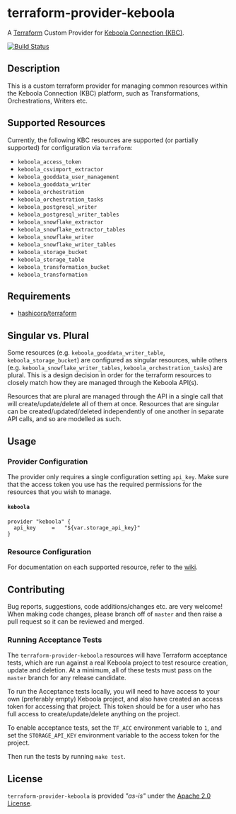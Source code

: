 # terraform-provider-keboola

A [Terraform](https://www.terraform.io) Custom Provider for [Keboola Connection (KBC)](https://www.keboola.com).

[![Build Status](https://travis-ci.org/plmwong/terraform-provider-keboola.svg?branch=master)](https://travis-ci.org/plmwong/terraform-provider-keboola)

## Description

This is a custom terraform provider for managing common resources within the Keboola Connection (KBC) platform, such as Transformations, Orchestrations, Writers etc.

## Supported Resources

Currently, the following KBC resources are supported (or partially supported) for configuration via `terraform`:

* `keboola_access_token`
* `keboola_csvimport_extractor`
* `keboola_gooddata_user_management`
* `keboola_gooddata_writer`
* `keboola_orchestration`
* `keboola_orchestration_tasks`
* `keboola_postgresql_writer`
* `keboola_postgresql_writer_tables`
* `keboola_snowflake_extractor`
* `keboola_snowflake_extractor_tables`
* `keboola_snowflake_writer`
* `keboola_snowflake_writer_tables`
* `keboola_storage_bucket`
* `keboola_storage_table`
* `keboola_transformation_bucket`
* `keboola_transformation`

## Requirements

* [hashicorp/terraform](https://github.com/hashicorp/terraform)

## Singular vs. Plural

Some resources (e.g. `keboola_gooddata_writer_table`, `keboola_storage_bucket`) are configured as singular resources, while others (e.g. `keboola_snowflake_writer_tables`, `keboola_orchestration_tasks`) are plural. This is a design decision in order for
the terraform resources to closely match how they are managed through the Keboola API(s).

Resources that are plural are managed through the API in a single call that will create/update/delete all of them at once.
Resources that are singular can be created/updated/deleted independently of one another in separate API calls, and so are modelled as such.

## Usage

### Provider Configuration

The provider only requires a single configuration setting `api_key`. Make sure that the access token you use has the required permissions
for the resources that you wish to manage.

#### `keboola`

```
provider "keboola" {
  api_key     =   "${var.storage_api_key}"
}
```

### Resource Configuration

For documentation on each supported resource, refer to the [wiki](https://github.com/plmwong/terraform-provider-keboola/wiki).

## Contributing

Bug reports, suggestions, code additions/changes etc. are very welcome! When making code changes, please branch off of `master` and then raise a pull request so it can be reviewed and merged.

### Running Acceptance Tests

The `terraform-provider-keboola` resources will have Terraform acceptance tests, which are run against a real Keboola project to test resource creation, update and deletion. At a minimum, all of these tests must pass on the `master` branch for any release candidate.

To run the Acceptance tests locally, you will need to have access to your own (preferably empty) Keboola project, and also have created an access token for accessing that project. This token should be for a user who has full access to create/update/delete anything on the project.

To enable acceptance tests, set the `TF_ACC` environment variable to `1`, and set the `STORAGE_API_KEY` environment variable to the access token for the project.

Then run the tests by running `make test`.

## License
`terraform-provider-keboola` is provided *"as-is"* under the [Apache 2.0 License](https://www.apache.org/licenses/LICENSE-2.0).
